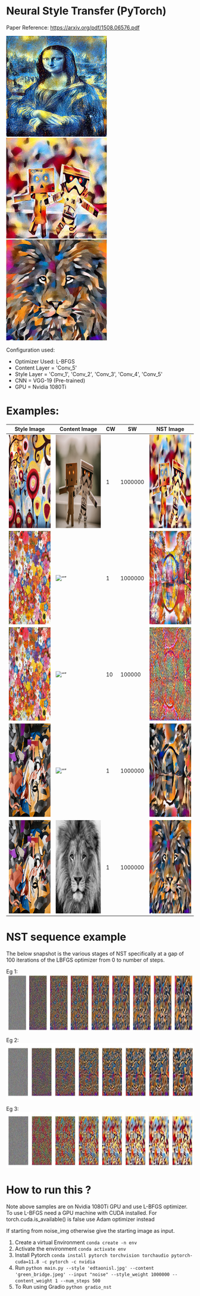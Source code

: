 # Neural Style Transfer (PyTorch)

Paper Reference: https://arxiv.org/pdf/1508.06576.pdf
<p float="left">
  <img src="nst_images/vg_starry_night_mona_lisa_73c3bdb3-329f-4de1-8f31-89eeb0732911.jpg" alt= “” width="270" />
  <img src="nst_images/candy_figures_6729a5f8-1245-4096-a18b-1d03986d2837.jpg" width="270" /> 
  <img src="nst_images/edtaonisl_lion_69e1ec93-56f7-42b6-af32-f54cc4407a79.jpg" width="270" />
</p>


Configuration used:                                                             
- Optimizer Used: L-BFGS
- Content Layer = 'Conv_5'
- Style Layer = 'Conv_1', 'Conv_2', 'Conv_3', 'Conv_4', 'Conv_5'
- CNN = VGG-19 (Pre-trained)
- GPU = Nvidia 1080Ti

# Examples:
|  Style Image | Content Image  |  CW |  SW |  NST Image |
|---|---|---|---|---|
|<img src="./images/style_images/candy.jpg" alt= “” width="250px" height="250px">|<img src="./images/content_images/figures.jpg" alt= “” width="250px" height="250px">|   1|   1000000|  <img src="nst_images/candy_figures_6729a5f8-1245-4096-a18b-1d03986d2837.jpg" alt= “” width="250px" height="250px"> |
|<img src="./images/style_images/ben_giles.jpg" alt= “” width="250px" height="250px">|<img src="./images/content_images/green_bridge.jpeg" alt= “” width="250px" height="250px">|   1|   1000000|  <img src="./nst_images/ben_giles_green_bridge_df5065e9-76ee-4f0d-80c3-3a168901193d.jpg" alt= “” width="250px" height="250px"> |
|<img src="./images/style_images/ben_giles.jpg" alt= “” width="250px" height="250px">|<img src="./images/content_images/green_bridge.jpeg" alt= “” width="250px" height="250px">|   10|   100000|  <img src="nst_images/ben_giles_green_bridge_afff54bc-e067-4914-a38e-c84dccdf3418.jpg" alt= “” width="250px" height="250px"> |
|<img src="./images/style_images/edtaonisl.jpg" alt= “” width="250px" height="250px">|<img src="./images/content_images/green_bridge.jpeg" alt= “” width="250px" height="250px">|   1|   1000000|  <img src="nst_images/edtaonisl_green_bridge_4a5f0651-d986-48cb-8dd6-24a4dc5689a4.jpg" alt= “” width="250px" height="250px"> |
|<img src="./images/style_images/edtaonisl.jpg" alt= “” width="250px" height="250px">|<img src="./images/content_images/lion.jpg" alt= “” width="250px" height="250px">|   1|   1000000|  <img src="nst_images/edtaonisl_lion_69e1ec93-56f7-42b6-af32-f54cc4407a79.jpg" alt= “” width="250px" height="250px"> |

# NST sequence example

The below snapshot is the various stages of NST specifically at a gap of 100 iterations of the LBFGS optimizer from 0 to number of steps.

Eg 1:
 <img src="nst_images/edtaonisl_lion_69e1ec93-56f7-42b6-af32-f54cc4407a79_sequence.jpg" alt= “”  width = "1500px" height="150px">

Eg 2:
  <img src="nst_images/edtaonisl_green_bridge_b56689d8-0344-41c7-a5ae-1586c9270389_sequence.jpg"   width = "1500px" height="150px">

Eg 3:
    <img src="nst_images/candy_figures_6729a5f8-1245-4096-a18b-1d03986d2837_sequence.jpg"   width = "1500px" height="150px">


# How to run this ?

Note above samples are on Nvidia 1080Ti GPU and use L-BFGS optimizer. To use L-BFGS need a GPU machine with CUDA installed. For torch.cuda.is_available() is false use Adam optimizer instead

If starting from noise_img otherwise give the starting image as input.

1. Create a virtual Environment
  `conda create -n env`
2. Activate the environment
  `conda activate env`
3. Install Pytorch
  `conda install pytorch torchvision torchaudio pytorch-cuda=11.8 -c pytorch -c nvidia`
4. Run
 `python main.py --style 'edtaonisl.jpg' --content 'green_bridge.jpeg' --input "noise" --style_weight 1000000 --content_weight 1 --num_steps 500`
5. To Run using Gradio
   `python gradio_nst`
